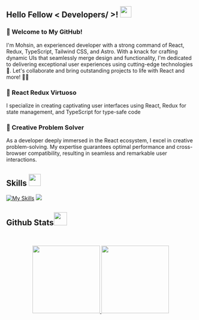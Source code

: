 
<h2> Hello Fellow < Developers/ >! <img src = "https://raw.githubusercontent.com/MartinHeinz/MartinHeinz/master/wave.gif" width = 30px> </h1>
<p align='center'>
</p>

 
### 👋 Welcome to My GitHub!

I'm Mohsin, an experienced developer with a strong command of React, Redux, TypeScript, Tailwind CSS, and Astro. With a knack for crafting dynamic UIs that seamlessly merge design and functionality, I'm dedicated to delivering exceptional user experiences using cutting-edge technologies 🚀. Let's collaborate and bring outstanding projects to life with React and more! 💼👯

### 🎨 React Redux Virtuoso
I specialize in creating captivating user interfaces using React, Redux for state management, and TypeScript for type-safe code

### 🚀 Creative Problem Solver

As a developer deeply immersed in the React ecosystem, I excel in creative problem-solving. My expertise guarantees optimal performance and cross-browser compatibility, resulting in seamless and remarkable user interactions.

<h2> Skills <img src = "https://media2.giphy.com/media/QssGEmpkyEOhBCb7e1/giphy.gif?cid=ecf05e47a0n3gi1bfqntqmob8g9aid1oyj2wr3ds3mg700bl&rid=giphy.gif" width = 32px> </h2>

[![My Skills](https://skillicons.dev/icons?i=react,redux,tailwind,astro,ts,firebase)](https://skillicons.dev)
<a href="https://refine.dev/?playground=true" target="_blank">
<img src="https://avatars.githubusercontent.com/u/54469796?s=50&v=4](https://pbs.twimg.com/profile_images/1651226564728700928/h0tz5UT1_400x400.jpg"  />
</a>

 

<h2> Github Stats<img src = "https://i.pinimg.com/originals/65/c4/f4/65c4f452571be1261e9c623f7da488ac.gif" width = 35px> </h2>
<br>

<p align="center">
<a href="https://github.com/Mohsin-mw">
  <img height="180em"  src="https://github-readme-stats.vercel.app/api?username=Mohsin-mw&show_icons=true&locale=en&layout=compact&theme=algolia""/>
  <img height="180em" src="https://github-readme-stats.vercel.app/api/top-langs/?username=Mohsin-mw&layout=compact&theme=algolia"/>
</a>
</p>
<br>
